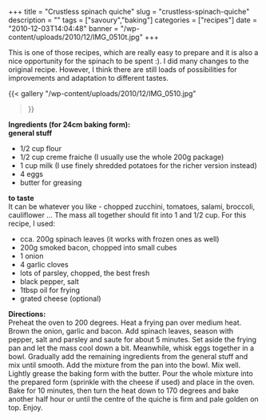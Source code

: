 +++
title = "Crustless spinach quiche"
slug = "crustless-spinach-quiche"
description = ""
tags = ["savoury","baking"]
categories = ["recipes"]
date = "2010-12-03T14:04:48"
banner = "/wp-content/uploads/2010/12/IMG_0510t.jpg"
+++

This is one of those recipes, which are really easy to prepare and it is also a nice opportunity for
the spinach to be spent :). I did many changes to the original recipe. However, I think there are
still loads of possibilities for improvements and adaptation to different tastes.

{{< gallery
    "/wp-content/uploads/2010/12/IMG_0510.jpg"
>}}

**Ingredients (for 24cm baking form):**  
**general stuff**  

* 1/2 cup flour
* 1/2 cup creme fraiche (I usually use the whole 200g package)
* 1 cup milk (I use finely shredded potatoes for the richer version instead)
* 4 eggs
* butter for greasing

**to taste**  
It can be whatever you like - chopped zucchini, tomatoes, salami, broccoli, cauliflower ... The mass
all together should fit into 1 and 1/2 cup. For this recipe, I used:

* cca. 200g spinach leaves (it works with frozen ones as well)
* 200g smoked bacon, chopped into small cubes
* 1 onion
* 4 garlic cloves
* lots of parsley, chopped, the best fresh
* black pepper, salt
* 1tbsp oil for frying
* grated cheese (optional) 

**Directions:**  
Preheat the oven to 200 degrees. Heat a frying pan over medium heat. Brown the onion, garlic and
bacon. Add spinach leaves, season with pepper, salt and parsley and saute for about 5 minutes. Set
aside the frying pan and let the mass cool down a bit. Meanwhile, whisk eggs together in a bowl.
Gradually add the remaining ingredients from the general stuff and mix until smooth. Add the
mixture from the pan into the bowl. Mix well. Lightly grease the baking form with the butter. Pour
the whole mixture into the prepared form (sprinkle with the cheese if used) and place in the oven.
Bake for 10 minutes, then turn the heat down to 170 degrees and bake another half hour or until the
centre of the quiche is firm and pale golden on top. Enjoy.
